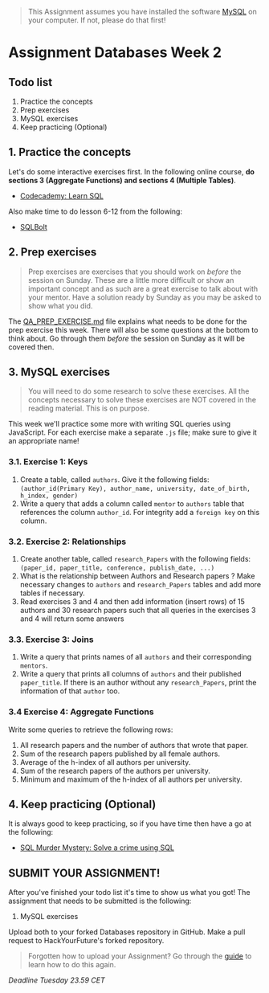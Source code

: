 > This Assignment assumes you have installed the software [MySQL](https://dev.mysql.com/downloads/installer/) on your
> computer. If not, please do that first!

# Assignment Databases Week 2

## Todo list

1. Practice the concepts
2. Prep exercises
3. MySQL exercises
4. Keep practicing (Optional)

## 1. Practice the concepts

Let's do some interactive exercises first. In the following online course, **do sections 3 (Aggregate Functions) and
sections 4 (Multiple Tables)**.

- [Codecademy: Learn SQL](https://www.codecademy.com/learn/learn-sql)

Also make time to do lesson 6-12 from the following:

- [SQLBolt](https://sqlbolt.com/lesson/select_queries_with_joins)

## 2. Prep exercises

> Prep exercises are exercises that you should work on _before_ the session on Sunday. These are a little more difficult
> or show an important concept and as such are a great exercise to talk about with your mentor. Have a solution ready by
> Sunday as you may be asked to show what you did.

The [QA_PREP_EXERCISE.md](./QA_PREP_EXERCISE.md) file explains what needs to be done for the prep exercise this week.
There will also be some questions at the bottom to think about. Go through them _before_ the session on Sunday as it
will be covered then.

## 3. MySQL exercises

> You will need to do some research to solve these exercises. All the concepts necessary to solve
> these exercises are NOT covered in the reading material. This is on purpose.

This week we'll practice some more with writing SQL queries using JavaScript. For each exercise make a separate `.js`
file; make sure to give it an appropriate name!

### 3.1. Exercise 1: Keys

1. Create a table, called `authors`. Give it the following
   fields: `(author_id(Primary Key), author_name, university, date_of_birth, h_index, gender)`
2. Write a query that adds a column called `mentor` to `authors` table that references the column `author_id`.
   For integrity add a `foreign key` on this column.

### 3.2. Exercise 2: Relationships

1. Create another table, called `research_Papers` with the following
   fields: `(paper_id, paper_title, conference, publish_date, ...)`
2. What is the relationship between Authors and Research papers ? Make necessary changes to `authors` and
   `research_Papers` tables and add more tables if necessary.
3. Read exercises 3 and 4 and then add information (insert rows) of 15 authors and 30 research papers such that
   all queries in the exercises 3 and 4 will return some answers

### 3.3. Exercise 3: Joins

1. Write a query that prints names of all `authors` and their corresponding `mentors`.
2. Write a query that prints all columns of `authors` and their published `paper_title`.
   If there is an author without any `research_Papers`, print the information of that `author` too.

### 3.4 Exercise 4: Aggregate Functions

Write some queries to retrieve the following rows:

1. All research papers and the number of authors that wrote that paper.
2. Sum of the research papers published by all female authors.
3. Average of the h-index of all authors per university.
4. Sum of the research papers of the authors per university.
5. Minimum and maximum of the h-index of all authors per university.

## 4. Keep practicing (Optional)

It is always good to keep practicing, so if you have time then have a go at the following:

- [SQL Murder Mystery: Solve a crime using SQL](https://mystery.knightlab.com/)

## SUBMIT YOUR ASSIGNMENT!

After you've finished your todo list it's time to show us what you got! The assignment that needs to be submitted is the
following:

1. MySQL exercises

Upload both to your forked Databases repository in GitHub. Make a pull request to HackYourFuture's forked repository.

> Forgotten how to upload your Assignment? Go through the [guide](../hand-in-assignment-guide.md) to learn how to do this
> again.

_Deadline Tuesday 23.59 CET_
